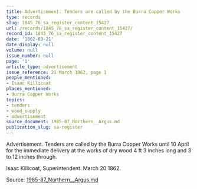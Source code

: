 ```yaml
---
title: Advertisement. Tenders are called by the Burra Copper Works
type: records
slug: 1845_76_sa_register_content_15427
url: /records/1845_76_sa_register_content_15427/
record_id: 1845_76_sa_register_content_15427
date: '1862-03-21'
date_display: null
volume: null
issue_number: null
page: '1'
article_type: advertisement
issue_reference: 21 March 1862, page 1
people_mentioned:
- Isaac Killicoat
places_mentioned:
- Burra Copper Works
topics:
- tenders
- wood_supply
- advertisement
source_document: 1985-87_Northern__Argus.md
publication_slug: sa-register
---
```


Advertisement.  Tenders are called by the Burra Copper Works until 10 April for the immediate delivery at the works of dry wood 4 ft 3 inches long and 3 to 12 inches through.

Isaac Killicoat, Superintendent.  March 20 1862.

Source: [1985-87_Northern__Argus.md](/downloads/markdown/1985-87_Northern__Argus.md)
